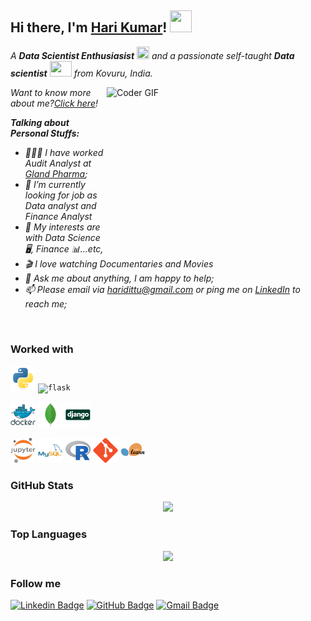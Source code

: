 ## Hi there, I'm [Hari Kumar](https://pnjrkafmfutfbnzovrhjxw-on.drv.tw/www.haridittu.co/)! <img src="https://raw.githubusercontent.com/TheDudeThatCode/TheDudeThatCode/master/Assets/Hi.gif" width=35 height=35>

<p>
  <em>
    A <b>Data Scientist Enthusiasist</b> <img src="https://raw.githubusercontent.com/TheDudeThatCode/TheDudeThatCode/master/Assets/Medal.gif" width=20 height=20> and a passionate self-taught <b>Data scientist</b> <img src="https://raw.githubusercontent.com/TheDudeThatCode/TheDudeThatCode/master/Assets/Developer.gif" width=35 height=25> from Kovuru, India.
  </em>
 </p>

<img align="right" alt="Coder GIF" height=250 width=350 src="https://i.pinimg.com/originals/e4/26/70/e426702edf874b181aced1e2fa5c6cde.gif" />

<em> Want to know more about me?[Click here](https://pnjrkafmfutfbnzovrhjxw-on.drv.tw/www.haridittu.co/)!</em>
<em>
  
**Talking about Personal Stuffs:**

- 👨🏽‍💻 I have worked Audit Analyst at [Gland Pharma](https://www.GlandPharma.com/);
- 💼 I’m currently looking for job as Data analyst and Finance Analyst
- 🤔 My interests are with Data Science 🖥️, Finance 📊...etc,
- 🎬 I love watching Documentaries and Movies
- 💬 Ask me about anything, I am happy to help;
- 📫 Please email via haridittu@gmail.com or ping me on [LinkedIn](https://www.linkedin.com/in/hari-kumar-5b79251b3/) to reach me;
<br/> 
</em>

### Worked with 

<code><img height="40" src="https://raw.githubusercontent.com/devicons/devicon/master/icons/python/python-original.svg" title="python"></code>
<code><img height="40" src="https://www.vectorlogo.zone/logos/pocoo_flask/pocoo_flask-icon.svg" title="flask"></code>

<code><img height="40" src="https://raw.githubusercontent.com/devicons/devicon/master/icons/docker/docker-original-wordmark.svg" title="docker"></code>
<code><img height="40" src="https://raw.githubusercontent.com/devicons/devicon/master/icons/mongodb/mongodb-original.svg" title="mongodb"></code>
<code><img height="40" src="https://raw.githubusercontent.com/devicons/devicon/master/icons/django/django-plain.svg" title="django"></code>

<code><img height="40" src="https://raw.githubusercontent.com/devicons/devicon/master/icons/jupyter/jupyter-original-wordmark.svg" title="jupyter"></code>
<code><img height="40" src="https://raw.githubusercontent.com/devicons/devicon/master/icons/mysql/mysql-original-wordmark.svg" title="mysql"></code>
<code><img height="40" src="https://raw.githubusercontent.com/devicons/devicon/master/icons/r/r-original.svg" title="r"></code>
<code><img height="40" src="https://raw.githubusercontent.com/devicons/devicon/master/icons/git/git-original.svg" title="git"></code>
<code><img height="40" src="https://raw.githubusercontent.com/github/explore/80688e429a7d4ef2fca1e82350fe8e3517d3494d/topics/scikit-learn/scikit-learn.png" title="sklearn"></code>

### GitHub Stats

<p align="center">
  <a href = "https://github.com/haridittu">
<img src="https://github-readme-stats-aj8vj7k8x.vercel.app/api?username=haridittu&show_icons=true&title_color=ffc857&icon_color=8ac926&text_color=daf7dc&bg_color=151515&count_private=true&include_all_commits=true">
  </a>
 </p>
 
### Top Languages

<p align="center">
<a href = "https://github.com/haridittu">
  <img src="https://github-readme-stats-aj8vj7k8x.vercel.app/api/top-langs/?username=haridittu&layout=compact&title_color=ffc857&icon_color=8ac926&text_color=daf7dc&bg_color=151515&card_width=400">
</a>
</p>

### Follow me

[![Linkedin Badge](https://img.shields.io/badge/-hari%20dittu-blue?style=flat-circle&logo=Linkedin&logoColor=white&link=https://www.linkedin.com/in/hari-kumar-5b79251b3hari-kumar-5b79251b3/)](https://www.linkedin.com/in/hari-kumar-5b79251b3/)    [![GitHub Badge](https://img.shields.io/badge/-@haridittu-24292e?style=flat-circle&labelColor=24292e&logo=github&logoColor=white&link=https://github.com/haridittu)](https://github.com/haridittu) [![Gmail Badge](https://img.shields.io/badge/-@haridittu-d54b3d?style=flat-circle&labelColor=d54b3d&logo=gmail&logoColor=white&link=mailto:haridittu@gmail.com)](mailto:haridittu@gmail.com)

